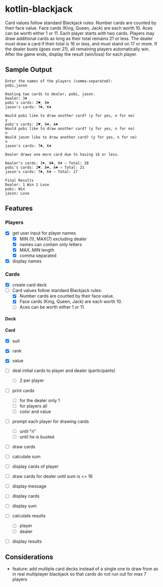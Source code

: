 # kotlin-blackjack
Card values follow standard Blackjack rules:
Number cards are counted by their face value.
Face cards (King, Queen, Jack) are each worth 10.
Aces can be worth either 1 or 11.
Each player starts with two cards.
Players may draw additional cards as long as their total remains 21 or less.
The dealer must draw a card if their total is 16 or less, and must stand on 17 or more.
If the dealer busts (goes over 21), all remaining players automatically win.
After the game ends, display the result (win/loss) for each player.

## Sample Output
```
Enter the names of the players (comma-separated):
pobi,jason

Dealing two cards to dealer, pobi, jason.
Dealer: 3♦
pobi's cards: 2♥, 8♠
jason's cards: 7♣, K♠

Would pobi like to draw another card? (y for yes, n for no)
y
pobi's cards: 2♥, 8♠, A♣
Would pobi like to draw another card? (y for yes, n for no)
n
Would jason like to draw another card? (y for yes, n for no)
n
jason's cards: 7♣, K♠

Dealer draws one more card due to having 16 or less.

Dealer's cards: 3♦, 9♣, 8♦ – Total: 20
pobi's cards: 2♥, 8♠, A♣ – Total: 21
jason's cards: 7♣, K♠ – Total: 17

Final Results
Dealer: 1 Win 1 Lose
pobi: Win
jason: Lose
```

## Features
### Players
- [x] get user input for player names
  - [x] MIN (1), MAX(7) excluding dealer
  - [x] names can contain only letters
  - [x] MAX..MIN length
  - [x] comma separated
- [x] display names

### Cards
- [x] create card deck
- [ ] Card values follow standard Blackjack rules:
  - [x] Number cards are counted by their face value.
  - [x] Face cards (King, Queen, Jack) are each worth 10.
  - [ ] Aces can be worth either 1 or 11.
#### Deck
#### Card
- [x] suit
- [x] rank
- [x] value

- [ ] deal initial cards to player and dealer (participants)
  - [ ] 2 per player
- [ ] print cards
  - [ ] for the dealer only 1
  - [ ] for players all
  - [ ] color and value

- [ ] prompt each player for drawing cards
  - [ ] until "n"
  - [ ] until he is busted
- [ ] draw cards
- [ ] calculate sum
- [ ] display cards of player

- [ ] draw cards for dealer until sum is <= 16
- [ ] display message

- [ ] display cards
- [ ] display sum

- [ ] calculate results
  - [ ] player 
  - [ ] dealer 
- [ ] display results

## Considerations
- feature: add multiple card decks instead of a single one to draw from as in real multiplayer blackjack so that cards do not run out for max 7 players
  




